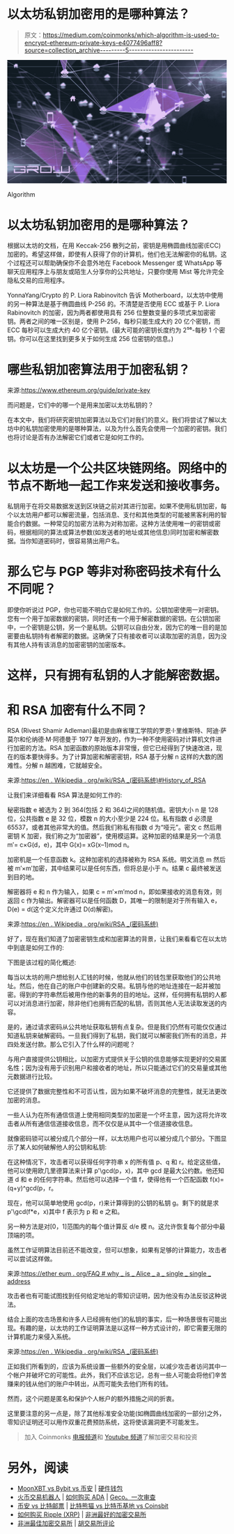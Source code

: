 # 以太坊私钥加密用的是哪种算法？

> 原文：<https://medium.com/coinmonks/which-algorithm-is-used-to-encrypt-ethereum-private-keys-e4077496aff8?source=collection_archive---------5----------------------->

![](img/5eeca8475f5756e914edef4f6cd9e6b8.png)

Algorithm

# 以太坊私钥加密用的是哪种算法？

根据以太坊的文档，在用 Keccak-256 散列之前，密钥是用椭圆曲线加密(ECC)加密的。希望这样做，即使有人获得了你的计算机，他们也无法解密你的私钥。这个过程还可以帮助确保你不会意外地在 Facebook Messenger 或 WhatsApp 等聊天应用程序上与朋友或陌生人分享你的公共地址，只要你使用 Mist 等允许完全隐私交易的应用程序。

YonnaYang/Crypto 的 P. Liora Rabinovitch 告诉 Motherboard，以太坊中使用的另一种算法是基于椭圆曲线 P-256 的。不清楚是否使用 ECC 或基于 P. Liora Rabinovitch 的加密，因为两者都使用具有 256 位整数变量的多项式来加密密钥。两者之间的唯一区别是，使用 P-256，每秒只能生成大约 20 亿个密钥，而 ECC 每秒可以生成大约 40 亿个密钥。(最大可能的密钥长度约为 2⁵⁶-每秒 1 个密钥。你可以在这里找到更多关于如何生成 256 位密钥的信息。)

# 哪些私钥加密算法用于加密私钥？

来源:https://www.ethereum.org/guide/private-key

而问题是，它们中的哪一个是用来加密以太坊私钥的？

在本文中，我们将研究密钥加密算法以及它们对我们的意义。我们将尝试了解以太坊中的私钥加密使用的是哪种算法，以及为什么首先会使用一个加密的密钥。我们也将讨论是否有办法解密它们或者它是如何工作的。

# 以太坊是一个公共区块链网络。网络中的节点不断地一起工作来发送和接收事务。

私钥用于在将交易数据发送到区块链之前对其进行加密。如果不使用私钥加密，每个以太坊用户都可以解密流量，包括消息、支付和其他类型的可能被黑客利用的智能合约数据。一种常见的加密方法称为对称加密。这种方法使用唯一的密钥或密码，根据相同的算法或算法参数(如发送者的地址或其他信息)同时加密和解密数据。当你知道密码时，很容易猜出用户名。

# 那么它与 PGP 等非对称密码技术有什么不同呢？

即使你听说过 PGP，你也可能不明白它是如何工作的。公钥加密使用一对密钥。您有一个用于加密数据的密钥，同时还有一个用于解密数据的密钥。在公钥加密中，一个密钥是公钥，另一个是私钥。公钥可以自由分发，因为它的唯一目的是加密要由私钥持有者解密的数据。这确保了只有接收者可以读取加密的消息，因为没有其他人持有该消息的加密密钥的加密版本。

# 这样，只有拥有私钥的人才能解密数据。

# 和 RSA 加密有什么不同？

RSA (Rivest Shamir Adleman)最初是由麻省理工学院的罗恩·l·里维斯特、阿迪·萨莫尔和伦纳德·M·阿德曼于 1977 年开发的，作为一种不使用密码对计算机文件进行加密的方法。RSA 加密函数的原始版本非常慢，但它已经得到了快速改进，现在的版本要快得多。为了计算加密和解密密钥，RSA 基于分解 n 这样的大数的困难性。分解 n 越困难，它就越安全。

来源:[https://en . Wikipedia . org/wiki/RSA _(密码系统)#History_of_RSA](https://en.wikipedia.org/wiki/RSA_(cryptosystem)#History_of_RSA)

让我们来详细看看 RSA 算法是如何工作的:

秘密指数 e 被选为 2 到 364(包括 2 和 364)之间的随机值。密钥大小 n 是 128 位，公共指数 e 是 32 位，模数 n 的大小至少是 224 位。私有指数 d 必须是 65537，或者其他非常大的值。然后我们称私有指数 d 为“哑元”。密文 c 然后用密钥 K 加密，我们称之为“加密器”，使用模运算。这种加密的结果是另一个消息 m′= c×G(d，e)，其中 G(x)= xG(x–1)mod n。

加密机是一个任意函数 k。这种加密机的选择被称为 RSA 系统。明文消息 m 然后被 m′×m′加密，其中结果可以是任何东西，但将总是小于 n。结果 c 最终被发送到目的地。

解密器将 e 和 n 作为输入，如果 c = m′×m′mod n，即如果接收的消息有效，则返回 c 作为输出。解密器可以是任何函数 D，其唯一的限制是对于所有输入 e，D(e) = d(这个定义允许通过 D(d)解密)。

来源:[https://en . Wikipedia . org/wiki/RSA _(密码系统)](https://en.wikipedia.org/wiki/RSA_(cryptosystem))

好了，现在我们知道了加密密钥生成和加密算法的背景，让我们来看看它在以太坊中到底是如何工作的:

下图是该过程的简化概述:

每当以太坊的用户想给别人汇钱的时候，他就从他们的钱包里获取他们的公共地址。然后，他在自己的账户中创建新的交易。私钥与他的地址连接在一起并被加密。得到的字符串然后被用作他的新事务的目的地址。这样，任何拥有私钥的人都可以对消息进行加密，除非他们也拥有匹配的私钥，否则其他人无法读取发送的内容。

是的，通过请求密码从公共地址获取私钥有点复杂。但是我们仍然有可能仅仅通过知道私钥来破解密码。一旦我们得到了私钥，我们就可以解密我们所有的消息，并四处发送付款。那么它引入了什么样的问题呢？

与用户直接提供公钥相比，以加密方式提供关于公钥的信息能够实现更好的交易匿名性；因为没有用于识别用户和接收者的地址，所以只能通过它们的交易量或其他元数据进行比较。

它还提供了数据完整性和不可否认性，因为如果不破坏消息的完整性，就无法更改加密的消息。

一些人认为在所有通信信道上使用相同类型的加密是一个坏主意，因为这将允许攻击者从所有通信信道接收信息，而不仅仅是从其中一个信道接收信息。

就像密码锁可以被分成几个部分一样，以太坊用户也可以被分成几个部分。下图显示了某人如何破解他人的公钥和私钥:

在这种情况下，攻击者可以获得任何字符串 x 的所有值 p、q 和 r。给定这些值，他可以使用欧几里德算法来计算 p'\\gcd(p，x)，其中 gcd 是最大公约数。他还知道 d 和 e 的任何字符串。然后他可以选择一个值 f，使得他有一个匹配函数 f(x)=(q+y)^gcd(p，r。

现在，他可以简单地使用 gcd(p，r)来计算得到的公钥的私钥 g。剩下的就是求 p'\\gcd(f*e，x)其中 f 表示为 p 和 e 之和。

另一种方法是对[0，1]范围内的每个值计算反 d/e 模 n。这允许恢复每个部分中最顶端的项。

虽然工作证明算法目前还不能改变，但可以想象，如果有足够的计算能力，攻击者可以尝试这样做。

来源:[https://ether eum . org/FAQ # why _ is _ Alice _ a _ single _ single _ address](https://ethereum.org/faq#why_is_alice_a_single_single_address)

攻击者也有可能试图找到任何给定地址的零知识证明，因为他没有办法反驳这种说法。

结合上面的攻击场景和许多人已经拥有他们的私钥的事实，后一种场景很有可能出现。有趣的是，以太坊的工作证明算法是以这样一种方式设计的，即它需要无限的计算机能力来侵入系统。

来源:[https://en . Wikipedia . org/wiki/RSA _(密码系统)](https://en.wikipedia.org/wiki/RSA_(cryptosystem))

正如我们所看到的，应该为系统设置一些额外的安全层，以减少攻击者访问其中一个帐户并破坏它的可能性。此外，我们不应该忘记，总有一些人可能会将他们辛苦赚来的钱从他们的账户中转出，从而可能失去他们所有的钱。

然而，这个问题是匿名和保护个人帐户的额外措施之间的折衷。

这里要注意的另一点是，除了其他标准安全功能(如椭圆曲线加密的一部分)之外，零知识证明还可以用作双重花费预防系统，这将使该漏洞更不可能发生。

> 加入 Coinmonks [电报频道](https://t.me/coincodecap)和 [Youtube 频道](https://www.youtube.com/c/coinmonks/videos)了解加密交易和投资

# 另外，阅读

*   [MoonXBT vs Bybit vs 币安](https://coincodecap.com/bybit-binance-moonxbt) | [硬件钱包](/coinmonks/hardware-wallets-dfa1211730c6)
*   [火币交易机器人](https://coincodecap.com/huobi-trading-bot) | [如何购买 ADA](https://coincodecap.com/buy-ada-cardano) | [Geco。一次审查](https://coincodecap.com/geco-one-review)
*   [币安 vs 比特邮票](https://coincodecap.com/binance-vs-bitstamp) | [比特熊猫 vs 比特币基地 vs Coinsbit](https://coincodecap.com/bitpanda-coinbase-coinsbit)
*   [如何购买 Ripple (XRP)](https://coincodecap.com/buy-ripple-india) | [非洲最好的加密交易所](https://coincodecap.com/crypto-exchange-africa)
*   [非洲最佳加密交易所](https://coincodecap.com/crypto-exchange-africa) | [胡交易所评论](https://coincodecap.com/hoo-exchange-review)